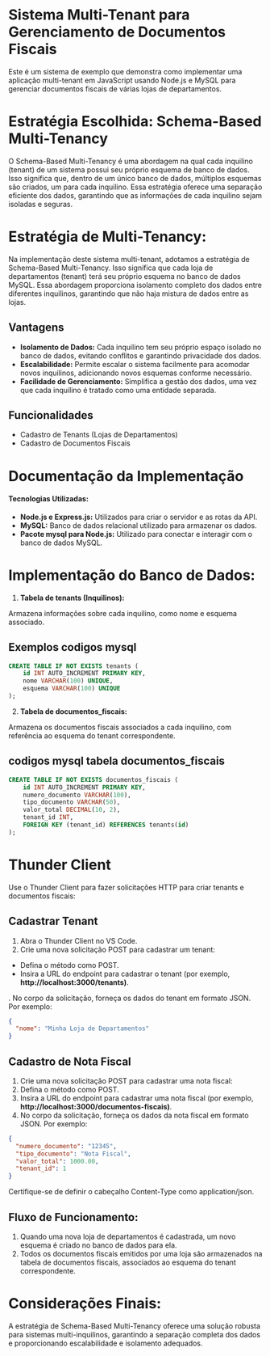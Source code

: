 # Sistema Multi-Tenant para Gerenciamento de Documentos Fiscais
Este é um sistema de exemplo que demonstra como implementar uma aplicação multi-tenant em JavaScript usando Node.js e MySQL para gerenciar documentos fiscais de várias lojas de departamentos.

# Estratégia Escolhida: Schema-Based Multi-Tenancy
O Schema-Based Multi-Tenancy é uma abordagem na qual cada inquilino (tenant) de um sistema possui seu próprio esquema de banco de dados. Isso significa que, dentro de um único banco de dados, múltiplos esquemas são criados, um para cada inquilino. Essa estratégia oferece uma separação eficiente dos dados, garantindo que as informações de cada inquilino sejam isoladas e seguras.

# Estratégia de Multi-Tenancy:
Na implementação deste sistema multi-tenant, adotamos a estratégia de Schema-Based Multi-Tenancy. Isso significa que cada loja de departamentos (tenant) terá seu próprio esquema no banco de dados MySQL. Essa abordagem proporciona isolamento completo dos dados entre diferentes inquilinos, garantindo que não haja mistura de dados entre as lojas.

## Vantagens
-  **Isolamento de Dados:** Cada inquilino tem seu próprio espaço isolado no banco de dados, evitando conflitos e garantindo privacidade dos dados.
- **Escalabilidade:** Permite escalar o sistema facilmente para acomodar novos inquilinos, adicionando novos esquemas conforme necessário.
- **Facilidade de Gerenciamento:** Simplifica a gestão dos dados, uma vez que cada inquilino é tratado como uma entidade separada.

## Funcionalidades

- Cadastro de Tenants (Lojas de Departamentos)
- Cadastro de Documentos Fiscais


# Documentação da Implementação
#### Tecnologias Utilizadas:

- **Node.js e Express.js:** Utilizados para criar o servidor e as rotas da API.
-  **MySQL:** Banco de dados relacional utilizado para armazenar os dados.
- **Pacote mysql para Node.js:** Utilizado para conectar e interagir com o banco de dados MySQL.

# Implementação do Banco de Dados:
1. **Tabela de tenants (Inquilinos):**

Armazena informações sobre cada inquilino, como nome e esquema associado.
 ## Exemplos codigos mysql
```sql
CREATE TABLE IF NOT EXISTS tenants (
    id INT AUTO_INCREMENT PRIMARY KEY,
    nome VARCHAR(100) UNIQUE,
    esquema VARCHAR(100) UNIQUE
);
```

2. **Tabela de documentos_fiscais:**

Armazena os documentos fiscais associados a cada inquilino, com referência ao esquema do tenant correspondente.

## codigos mysql tabela documentos_fiscais

```sql
CREATE TABLE IF NOT EXISTS documentos_fiscais (
    id INT AUTO_INCREMENT PRIMARY KEY,
    numero_documento VARCHAR(100),
    tipo_documento VARCHAR(50),
    valor_total DECIMAL(10, 2),
    tenant_id INT,
    FOREIGN KEY (tenant_id) REFERENCES tenants(id)
);
```


#  Thunder Client
Use o Thunder Client para fazer solicitações HTTP para criar tenants e documentos fiscais:

## Cadastrar Tenant

1. Abra o Thunder Client no VS Code.
2. Crie uma nova solicitação POST para cadastrar um tenant:
  -  Defina o método como POST.
  - Insira a URL do endpoint para cadastrar o tenant (por exemplo, **http://localhost:3000/tenants)**.

  . No corpo da solicitação, forneça os dados do tenant em formato JSON. Por exemplo:

```json
{
  "nome": "Minha Loja de Departamentos"
}
```


## Cadastro de Nota Fiscal
1. Crie uma nova solicitação POST para cadastrar uma nota fiscal:
2. Defina o método como POST.
3. Insira a URL do endpoint para cadastrar uma nota fiscal (por   exemplo, **http://localhost:3000/documentos-fiscais)**.
4. No corpo da solicitação, forneça os dados da nota fiscal em formato JSON. Por exemplo:

```json
{
  "numero_documento": "12345",
  "tipo_documento": "Nota Fiscal",
  "valor_total": 1000.00,
  "tenant_id": 1
}
```

Certifique-se de definir o cabeçalho Content-Type como application/json.

## Fluxo de Funcionamento:
1. Quando uma nova loja de departamentos é cadastrada, um novo esquema é criado no banco de dados para ela.
2. Todos os documentos fiscais emitidos por uma loja são armazenados na tabela de documentos fiscais, associados ao esquema do tenant correspondente.

# Considerações Finais:
A estratégia de Schema-Based Multi-Tenancy oferece uma solução robusta para sistemas multi-inquilinos, garantindo a separação completa dos dados e proporcionando escalabilidade e isolamento adequados. 



